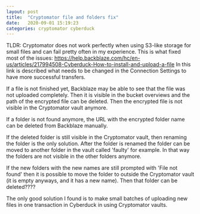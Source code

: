 ```yaml
---
layout: post
title:  "Cryptomator file and folders fix"
date:   2020-09-01 15:19:23
categories: cryptomator cyberduck
---
```


TLDR: Cryptomator does not work perfectly when using S3-like storage for small files and can fail pretty often in my experience. This is what fixed most of the issues: https://help.backblaze.com/hc/en-us/articles/217994508-Cyberduck-How-to-install-and-upload-a-file
In this link is described what needs to be changed in the Connection Settings to have more successful transfers.

If a file is not finished yet, Backblaze may be able to see that the file was not uploaded completely. Then it is visible in the bucket overviews and the path of the encrypted file can be deleted. Then the encrypted file is not visible in the Cryptomator vault anymore.

If a folder is not found anymore, the URL with the encrypted folder name can be deleted from Backblaze manually.

If the deleted folder is still visible in the Cryptomator vault, then renaming the folder is the only solution. After the folder is renamed the folder can be moved to another folder in the vault called 'faulty' for example. In that way the folders are not visible in the other folders anymore.


If the new folders with the new names are still prompted with 'File not found' then it is possible to move the folder to outside the Cryptomator vault (it is empty anyways, and it has a new name). Then that folder can be deleted????



The only good solution I found is to make small batches of uploading new files in one transaction in Cyberduck in using Cryptomator vaults.